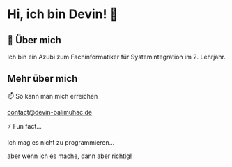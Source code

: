 
# Hi, ich bin Devin! 👋


## 🚀 Über mich
Ich bin ein Azubi zum Fachinformatiker für Systemintegration im 2. Lehrjahr.
## Mehr über mich

📫 So kann man mich erreichen

contact@devin-balimuhac.de

⚡️ Fun fact...

Ich mag es nicht zu programmieren...

aber wenn ich es mache, dann aber richtig!

